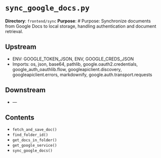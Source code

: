 # `sync_google_docs.py`

**Directory**: `frontend/sync`
**Purpose**: # Purpose: Synchronize documents from Google Docs to local storage, handling authentication and document retrieval.

## Upstream
- ENV: GOOGLE_TOKEN_JSON, ENV, GOOGLE_CREDS_JSON
- Imports: os, json, base64, pathlib, google.oauth2.credentials, google_auth_oauthlib.flow, googleapiclient.discovery, googleapiclient.errors, markdownify, google.auth.transport.requests

## Downstream
- —

## Contents
- `fetch_and_save_doc()`
- `find_folder_id()`
- `get_docs_in_folder()`
- `get_google_service()`
- `sync_google_docs()`